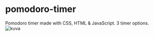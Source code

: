 # pomodoro-timer
Pomodoro timer made with CSS, HTML & JavaScript.
3 timer options.
![kuva](https://user-images.githubusercontent.com/62879239/151711688-b25bcfd1-07e8-4c9f-8684-7aa744b3540f.PNG)
